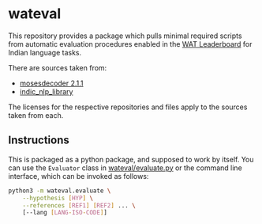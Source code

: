 # wateval

This repository provides a package which  pulls minimal required scripts
from automatic evaluation procedures enabled in the [WAT Leaderboard]()
for Indian language tasks.

There are sources taken from:

* [mosesdecoder 2.1.1](https://github.com/moses-smt/mosesdecoder/tree/RELEASE-2.1.1)
* [indic_nlp_library](https://github.com/anoopkunchukuttan/indic_nlp_library)

The licenses for the respective repositories and files apply to the
sources taken from each.

## Instructions

This is packaged as a python package, and supposed to work by itself.
You can use the `Evaluator` class in
[wateval/evaluate.py](./wateval/evaluate.py) or the command line
interface, which can be invoked as follows:

```bash
python3 -m wateval.evaluate \
    --hypothesis [HYP] \
    --references [REF1] [REF2] ... \
    [--lang [LANG-ISO-CODE]]
```

